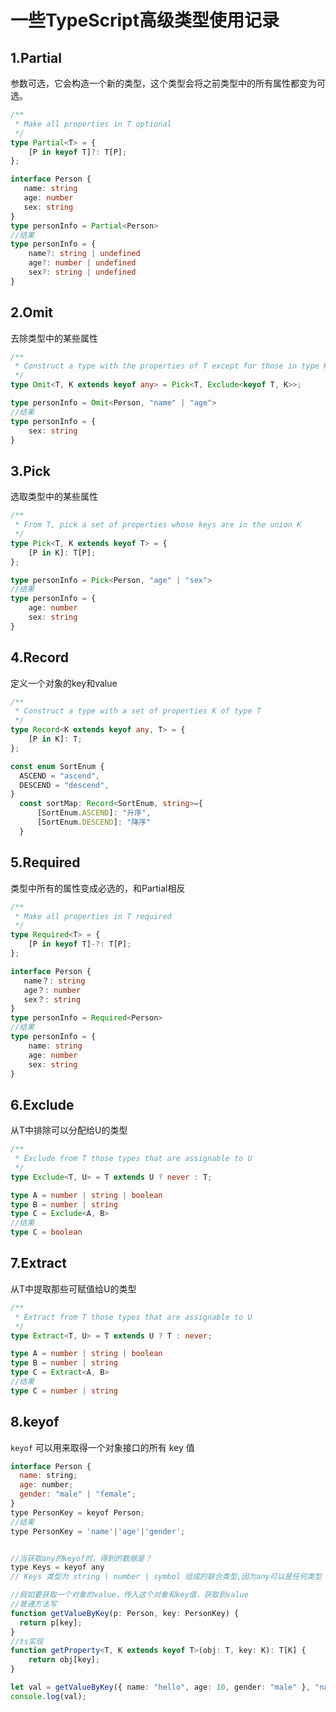 # 一些TypeScript高级类型使用记录

## 1.Partial

参数可选，它会构造一个新的类型，这个类型会将之前类型中的所有属性都变为可选。

```ts
/**
 * Make all properties in T optional
 */
type Partial<T> = {
    [P in keyof T]?: T[P];
};
```

```ts
interface Person {
   name: string
   age: number
   sex: string
}
type personInfo = Partial<Person>
//结果
type personInfo = {
    name?: string | undefined
    age?: number | undefined
    sex?: string | undefined
}
```

## 2.Omit

去除类型中的某些属性

```ts
/**
 * Construct a type with the properties of T except for those in type K.
 */
type Omit<T, K extends keyof any> = Pick<T, Exclude<keyof T, K>>;
```

```ts
type personInfo = Omit<Person, "name" | "age">
//结果
type personInfo = {
    sex: string
}
```

## 3.Pick

选取类型中的某些属性

```ts
/**
 * From T, pick a set of properties whose keys are in the union K
 */
type Pick<T, K extends keyof T> = {
    [P in K]: T[P];
};
```

```ts
type personInfo = Pick<Person, "age" | "sex">
//结果
type personInfo = {
    age: number
    sex: string
}
```

## 4.Record

定义一个对象的key和value

```ts
/**
 * Construct a type with a set of properties K of type T
 */
type Record<K extends keyof any, T> = {
    [P in K]: T;
};
```

```ts
const enum SortEnum {
  ASCEND = "ascend",
  DESCEND = "descend",
}
  const sortMap: Record<SortEnum, string>={
      [SortEnum.ASCEND]: "升序",
      [SortEnum.DESCEND]: "降序"
  }
```

## 5.Required

类型中所有的属性变成必选的，和Partial相反

```ts
/**
 * Make all properties in T required
 */
type Required<T> = {
    [P in keyof T]-?: T[P];
};
```

```ts
interface Person {
   name？: string
   age？: number
   sex？: string
}
type personInfo = Required<Person>
//结果
type personInfo = {
    name: string
    age: number
    sex: string
}
```

## 6.Exclude

从T中排除可以分配给U的类型

```ts
/**
 * Exclude from T those types that are assignable to U
 */
type Exclude<T, U> = T extends U ? never : T;
```

```ts
type A = number | string | boolean
type B = number | string
type C = Exclude<A, B>
//结果
type C = boolean
```

## 7.Extract

从T中提取那些可赋值给U的类型

```ts
/**
 * Extract from T those types that are assignable to U
 */
type Extract<T, U> = T extends U ? T : never;
```

```ts
type A = number | string | boolean
type B = number | string
type C = Extract<A, B>
//结果
type C = number | string
```

## 8.keyof

`keyof` 可以用来取得一个对象接口的所有 key 值

```js
interface Person {
  name: string;
  age: number;
  gender: "male" | "female";
}
type PersonKey = keyof Person;
//结果
type PersonKey = 'name'|'age'|'gender';


//当获取any的keyof时，得到的数据是？
type Keys = keyof any
// Keys 类型为 string | number | symbol 组成的联合类型,因为any可以是任何类型
```

```ts
//假如要获取一个对象的value，传入这个对象和key值，获取到value
//普通方法写
function getValueByKey(p: Person, key: PersonKey) {
  return p[key];
}
//ts实现
function getProperty<T, K extends keyof T>(obj: T, key: K): T[K] {
    return obj[key]; 
}

let val = getValueByKey({ name: "hello", age: 10, gender: "male" }, "name");
console.log(val);
```

